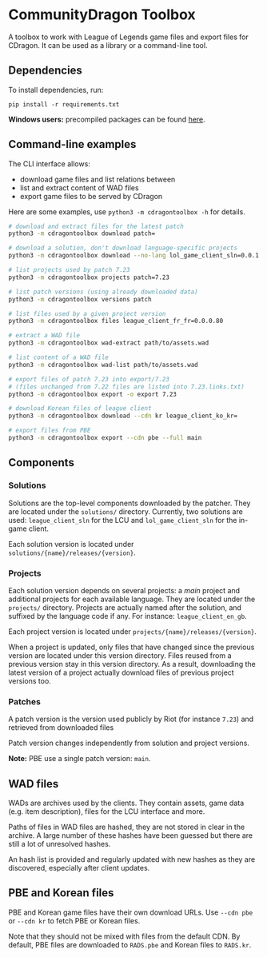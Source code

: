 # CommunityDragon Toolbox

A toolbox to work with League of Legends game files and export files for CDragon.
It can be used as a library or a command-line tool.

## Dependencies

To install dependencies, run:
```
pip install -r requirements.txt
```

**Windows users:** precompiled packages can be found [here](https://www.lfd.uci.edu/~gohlke/pythonlibs/).


## Command-line examples

The CLI interface allows:
 - download game files and list relations between
 - list and extract content of WAD files
 - export game files to be served by CDragon

Here are some examples, use `python3 -m cdragontoolbox -h` for details.

```sh
# download and extract files for the latest patch
python3 -m cdragontoolbox download patch=

# download a solution, don't download language-specific projects
python3 -m cdragontoolbox download --no-lang lol_game_client_sln=0.0.1.196

# list projects used by patch 7.23
python3 -m cdragontoolbox projects patch=7.23

# list patch versions (using already downloaded data)
python3 -m cdragontoolbox versions patch

# list files used by a given project version
python3 -m cdragontoolbox files league_client_fr_fr=0.0.0.80

# extract a WAD file
python3 -m cdragontoolbox wad-extract path/to/assets.wad

# list content of a WAD file
python3 -m cdragontoolbox wad-list path/to/assets.wad

# export files of patch 7.23 into export/7.23
# (files unchanged from 7.22 files are listed into 7.23.links.txt)
python3 -m cdragontoolbox export -o export 7.23

# download Korean files of league client
python3 -m cdragontoolbox download --cdn kr league_client_ko_kr=

# export files from PBE
python3 -m cdragontoolbox export --cdn pbe --full main
```

## Components

### Solutions

Solutions are the top-level components downloaded by the patcher. They are
located under the `solutions/` directory.
Currently, two solutions are used: `league_client_sln` for the LCU and
`lol_game_client_sln` for the in-game client.

Each solution version is located under `solutions/{name}/releases/{version}`.

### Projects

Each solution version depends on several projects: a *main* project and
additional projects for each available language. They are located under the
`projects/` directory.
Projects are actually named after the solution, and suffixed by the language
code if any. For instance: `league_client_en_gb`.

Each project version is located under `projects/{name}/releases/{version}`.

When a project is updated, only files that have changed since the previous
version are located under this version directory. Files reused from a previous
version stay in this version directory.
As a result, downloading the latest version of a project actually download
files of previous project versions too.

### Patches

A patch version is the version used publicly by Riot (for instance `7.23`) and
retrieved from downloaded files

Patch version changes independently from solution and project versions.

**Note:** PBE use a single patch version: `main`.


## WAD files

WADs are archives used by the clients. They contain assets, game data (e.g.
item description), files for the LCU interface and more.

Paths of files in WAD files are hashed, they are not stored in clear in the
archive. A large number of these hashes have been guessed but there are still a
lot of unresolved hashes.

An hash list is provided and regularly updated with new hashes as they are
discovered, especially after client updates.


## PBE and Korean files

PBE and Korean game files have their own download URLs.
Use `--cdn pbe` or `--cdn kr` to fetch PBE or Korean files.

Note that they should not be mixed with files from the default CDN. By default,
PBE files are downloaded to `RADS.pbe` and Korean files to `RADS.kr`.

